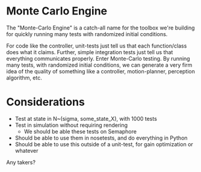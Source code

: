 Monte Carlo Engine
=================

The "Monte-Carlo Engine" is a catch-all name for the toolbox we're building for quickly running many tests with randomized initial conditions.

For code like the controller, unit-tests just tell us that each function/class does what it claims. Further, simple integration tests just tell us that everything communicates properly. Enter Monte-Carlo testing. By running many tests, with randomized initial conditions, we can generate a very firm idea of the quality of something like a controller, motion-planner, perception algorithm, etc.


# Considerations

* Test at state in N~(sigma, some_state_X), with 1000 tests
* Test in simulation without requiring rendering
    * We should be able these tests on Semaphore
* Should be able to use them in nosetests, and do everything in Python
* Should be able to use this outside of a unit-test, for gain optimization or whatever



Any takers?